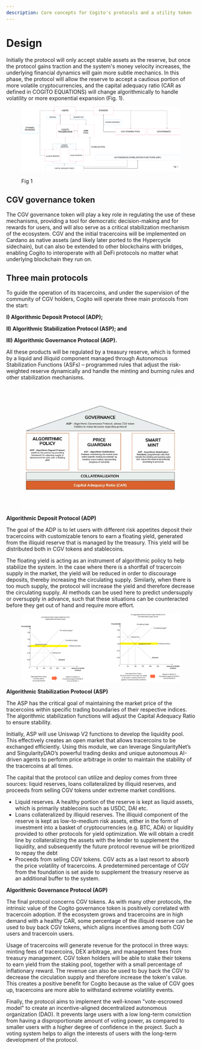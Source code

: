 ```yaml
---
description: Core concepts for Cogito's protocols and a utility token
---
```


# Design

Initially the protocol will only accept stable assets as the reserve, but once the protocol gains traction and the system's money velocity increases, the underlying financial dynamics will gain more subtle mechanics. In this phase, the protocol will allow the reserve to accept a cautious portion of more volatile cryptocurrencies, and the capital adequacy ratio (CAR as defined in COGITO EQUATIONS) will change algorithmically to handle volatility or more exponential expansion (Fig. 1).&#x20;

<figure><img src="../.gitbook/assets/0.png" alt=""><figcaption><p>Fig 1</p></figcaption></figure>

## CGV governance token

The CGV governance token will play a key role in regulating the use of these mechanisms, providing a tool for democratic decision-making and for rewards for users, and will also serve as a critical stabilization mechanism of the ecosystem. CGV and the initial tracercoins will be implemented on Cardano as native assets (and likely later ported to the Hypercycle sidechain), but can also be extended to other blockchains with bridges, enabling Cogito to interoperate with all DeFi protocols no matter what underlying blockchain they run on.

## Three main protocols

To guide the operation of its tracercoins, and under the supervision of the community of CGV holders, Cogito will operate three main protocols from the start:&#x20;

**I) Algorithmic Deposit Protocol (ADP);**&#x20;

**II) Algorithmic Stabilization Protocol (ASP); and**&#x20;

**III) Algorithmic Governance Protocol (AGP).**&#x20;

All these products will be regulated by a treasury reserve, which is formed by a liquid and illiquid component managed through Autonomous Stabilization Functions (ASFs) – programmed rules that adjust the risk-weighted reserve dynamically and handle the minting and burning rules and other stabilization mechanisms.

<figure><img src="../.gitbook/assets/2.jpg" alt=""><figcaption></figcaption></figure>

**Algorithmic Deposit Protocol (ADP)**

The goal of the ADP is to let users with different risk appetites deposit their tracercoins with customizable tenors to earn a floating yield, generated from the illiquid reserve that is managed by the treasury. This yield will be distributed both in CGV tokens and stablecoins.&#x20;

The floating yield is acting as an instrument of algorithmic policy to help stabilize the system. In the case where there is a shortfall of tracercoin supply in the market, the yield will be reduced in order to discourage deposits, thereby increasing the circulating supply. Similarly, when there is too much supply, the protocol will increase the yield and therefore decrease the circulating supply. AI methods can be used here to predict undersupply or oversupply in advance, such that these situations can be counteracted before they get out of hand and require more effort.

<figure><img src="../.gitbook/assets/1.png" alt=""><figcaption></figcaption></figure>

**Algorithmic Stabilization Protocol (ASP)**

The ASP has the critical goal of maintaining the market price of the tracercoins within specific trading boundaries of their respective indices. The algorithmic stabilization functions will adjust the Capital Adequacy Ratio to ensure stability.&#x20;

Initially, ASP will use Uniswap V2 functions to develop the liquidity pool. This effectively creates an open market that allows tracercoins to be exchanged efficiently. Using this module, we can leverage SingularityNet’s and SingularityDAO’s powerful trading desks and unique autonomous AI-driven agents to perform price arbitrage in order to maintain the stability of the tracercoins at all times.

The capital that the protocol can utilize and deploy comes from three sources: liquid reserves, loans collateralized by illiquid reserves, and proceeds from selling CGV tokens under extreme market conditions.

* Liquid reserves. A healthy portion of the reserve is kept as liquid assets, which is primarily stablecoins such as USDC, DAI etc.&#x20;
* Loans collateralized by illiquid reserves. The illiquid component of the reserve is kept as low-to-medium risk assets, either in the form of investment into a basket of cryptocurrencies (e.g. BTC, ADA) or liquidity provided to other protocols for yield optimization. We will obtain a credit line by collateralizing the assets with the lender to supplement the liquidity, and subsequently the future protocol revenue will be prioritized to repay the debt
* Proceeds from selling CGV tokens. CGV acts as a last resort to absorb the price volatility of tracercoins. A predetermined percentage of CGV from the foundation is set aside to supplement the treasury reserve as an additional buffer to the system.

**Algorithmic Governance Protocol (AGP)**

The final protocol concerns CGV tokens. As with many other protocols, the intrinsic value of the Cogito governance token is positively correlated with tracercoin adoption. If the ecosystem grows and tracercoins are in high demand with a healthy CAR, some percentage of the illiquid reserve can be used to buy back CGV tokens, which aligns incentives among both CGV users and tracercoin users.

Usage of tracercoins will generate revenue for the protocol in three ways: minting fees of tracercoins, DEX arbitrage, and management fees from treasury management. CGV token holders will be able to stake their tokens to earn yield from the staking pool, together with a small percentage of inflationary reward. The revenue can also be used to buy back the CGV to decrease the circulation supply and therefore increase the token's value. This creates a positive benefit for Cogito because as the value of CGV goes up, tracercoins are more able to withstand extreme volatility events.

Finally, the protocol aims to implement the well-known "vote-escrowed model" to create an incentive-aligned decentralized autonomous organization (DAO). It prevents large users with a low long-term conviction from having a disproportionate amount of voting power, as compared to smaller users with a higher degree of confidence in the project. Such a voting system helps to align the interests of users with the long-term development of the protocol.
